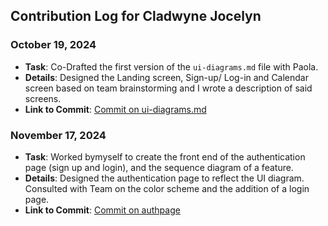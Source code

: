 ## Contribution Log for Cladwyne Jocelyn

### October 19, 2024
- **Task**: Co-Drafted the first version of the `ui-diagrams.md` file with Paola.
- **Details**: Designed the Landing screen, Sign-up/ Log-in and Calendar screen based on team brainstorming and I wrote a description  of said screens.
- **Link to Commit**: [Commit on ui-diagrams.md](https://github.com/tannneer/CS326-GroupProject/blob/0c6390ee60cee33bce3ad23c67dc1e2f40bf6fb2/team/markdowns/ui-diagrams.md)


### November 17, 2024
- **Task**: Worked bymyself to create the front end of the authentication page (sign up and login), and the sequence diagram of a feature.
- **Details**: Designed the authentication page to reflect the UI diagram. Consulted with Team on the color scheme and the addition of a login page. 
- **Link to Commit**: [Commit on authpage](https://github.com/tannneer/CS326-GroupProject/tree/main/frontend/pages/authpage)
 



